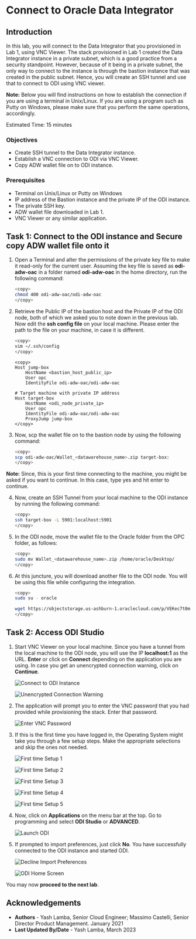 # Connect to Oracle Data Integrator

## Introduction

In this lab, you will connect to the Data Integrator that you provisioned in Lab 1, using VNC Viewer. The stack provisioned in Lab 1 created the Data Integrator instance in a private subnet, which is a good practice from a security standpoint. However, because of it being in a private subnet, the only way to connect to the instance is through the bastion instance that was created in the public subnet. Hence, you will create an SSH tunnel and use that to connect to ODI using VNC viewer.

**Note:** Below you will find instructions on how to establish the connection if you are using a terminal in Unix/Linux. If you are using a program such as Putty on Windows, please make sure that you perform the same operations, accordingly.

Estimated Time: 15 minutes

### Objectives

- Create SSH tunnel to the Data Integrator instance.
- Establish a VNC connection to ODI via VNC Viewer.
- Copy ADW wallet file on to ODI instance.

### Prerequisites

- Terminal on Unix/Linux or Putty on Windows
- IP address of the Bastion instance and the private IP of the ODI instance.
- The private SSH key.
- ADW wallet file downloaded in Lab 1.
- VNC Viewer or any similar application.

## Task 1: Connect to the ODI instance and Secure copy ADW wallet file onto it

1. Open a Terminal and alter the permissions of the private key file to make it read-only for the current user. Assuming the key file is saved as **odi-adw-oac** in a folder named **odi-adw-oac** in the home directory, run the following command:
    
	```bash
	<copy>
	chmod 400 odi-adw-oac/odi-adw-oac
	</copy>
	```

2. Retrieve the Public IP of the bastion host and the Private IP of the ODI node, both of which we asked you to note down in the previous lab. Now edit the **ssh config file** on your local machine. Please enter the path to the file on your machine, in case it is different. 

	```bash
	<copy>
	vim ~/.ssh/config
	</copy>
	```

	```
	<copy>
	Host jump-box
		HostName <bastion_host_public_ip>
		User opc
		IdentityFile odi-adw-oac/odi-adw-oac

	# Target machine with private IP address
	Host target-box
		HostName <odi_node_private_ip>
		User opc
		IdentityFile odi-adw-oac/odi-adw-oac
		ProxyJump jump-box
	</copy>
	```

3. Now, scp the wallet file on to the bastion node by using the following command:

	```bash
	<copy>
	scp odi-adw-oac/Wallet_<datawarehouse_name>.zip target-box: 
	</copy>
	```

**Note:** Since, this is your first time connecting to the machine, you might be asked if you want to continue. In this case, type yes and hit enter to continue.

4. Now, create an SSH Tunnel from your local machine to the ODI instance by running the following command:

	```bash
	<copy>
	ssh target-box -L 5901:localhost:5901
	</copy>
	```

5. In the ODI node, move the wallet file to the Oracle folder from the OPC folder, as follows:

	```bash
	<copy>
	sudo mv Wallet_<datawarehouse_name>.zip /home/oracle/Desktop/
	</copy>
	```

6. At this juncture, you will download another file to the ODI node. You will be using this file while configuring the integration. 

	```bash
	<copy>
	sudo su - oracle
	
	wget https://objectstorage.us-ashburn-1.oraclecloud.com/p/VEKec7t0mGwBkJX92Jn0nMptuXIlEpJ5XJA-A6C9PymRgY2LhKbjWqHeB5rVBbaV/n/c4u04/b/livelabsfiles/o/data-management-library-files/modern-data-warehouse/EBS_ODI_ADW.xml
	</copy>
	```
	
## Task 2: Access ODI Studio

1. Start VNC Viewer on your local machine. Since you have a tunnel from the local machine to the ODI node, you will use the IP **localhost:1** as the URL.  **Enter** or click on **Connect** depending on the application you are using. In case you get an unencrypted connection warning, click on **Continue**.

    ![Connect to ODI Instance](./images/connect-to-odi-instance.png "Connect to ODI Instance")

    ![Unencrypted Connection Warning](./images/unencrypted-connection-warning.png "Unencrypted Connection Warning")

2. The application will prompt you to enter the VNC password that you had provided while provisioning the stack. Enter that password.
    
    ![Enter VNC Password](./images/enter-vnc-password.png "Enter VNC Password")
    
3. If this is the first time you have logged in, the Operating System might take you through a few setup steps. Make the appropriate selections and skip the ones not needed.
    
    ![First time Setup 1](./images/setup1.png "First time Setup 1")
    
    ![First time Setup 2](./images/setup2.png "First time Setup 2")
    
    ![First time Setup 3](./images/setup3.png "First time Setup 3")
    
    ![First time Setup 4](./images/setup4.png "First time Setup 4")
    
    ![First time Setup 5](./images/setup5.png "First time Setup 5")
    
4. Now, click on **Applications** on the menu bar at the top. Go to programming and select **ODI Studio** or **ADVANCED**.
    
    ![Launch ODI](./images/launch-odi.png "Launch ODI")
    
5. If prompted to import preferences, just click **No**. You have successfully connected to the ODI instance and started ODI.

    ![Decline Import Preferences](./images/decline-import-preferences.png "Decline Import Preferences")
    
    ![ODI Home Screen](./images/odi-home-screen.png "ODI Home Screen")

You may now **proceed to the next lab**.

## Acknowledgements
- **Authors** - Yash Lamba, Senior Cloud Engineer; Massimo Castelli, Senior Director Product Management. January 2021
- **Last Updated By/Date** - Yash Lamba, March 2023

